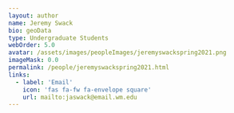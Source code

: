 ```yaml
---
layout: author
name: Jeremy Swack
bio: geoData
type: Undergraduate Students
webOrder: 5.0
avatar: /assets/images/peopleImages/jeremyswackspring2021.png
imageMask: 0.0
permalink: /people/jeremyswackspring2021.html 
links:
  - label: 'Email'
    icon: 'fas fa-fw fa-envelope square'
    url: mailto:jaswack@email.wm.edu
---
```

